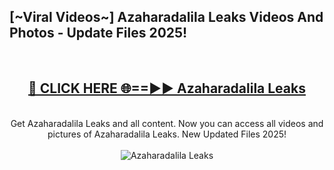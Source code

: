 <h2>[~Viral Videos~] Azaharadalila Leaks Videos And Photos - Update Files 2025!</h2>
<br>
<div align="center">
<h2><a href="https://top-ai-tools.click/QrbHav" rel="nofollow">🔴 CLICK HERE 🌐==►► Azaharadalila Leaks</a></h2>
<br>
Get Azaharadalila Leaks and all content. Now you can access all videos and pictures of Azaharadalila Leaks. New Updated Files 2025!
<br>
<br>
<a href="https://top-ai-tools.click/QrbHav" rel="nofollow" data-target="animated-image.originalLink"><img src="https://i.ibb.co.com/WyWwxjT/player-gif2.gif" alt="Azaharadalila Leaks" style="max-width: 100%; display: inline-block;" data-target="animated-image.originalImage"></a>
</div>
<br>